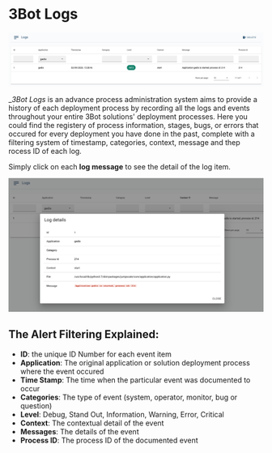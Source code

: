 # 3Bot Logs

![](./img/logs.png)


__3Bot Logs_ is an advance process administration system aims to provide a history of each deployment process by recording all the logs and events throughout your entire 3Bot solutions' deployment processes. Here you could find the registery of process information, stages, bugs, or errors that occured for every deployment you have done in the past, complete with a filtering system of timestamp, categories, context, message and thep rocess ID of each log.

Simply click on each __log message__ to see the detail of the log item.

![](./img/logs_details.png)

## The Alert Filtering Explained:

- __ID__: the unique ID Number for each event item
- __Application__: The original application or solution deployment process where the event occured
- __Time Stamp__: The time when the particular event was documented to occur
- __Categories__: The type of event (system, operator, monitor, bug or question)
- __Level__: Debug, Stand Out, Information, Warning, Error, Critical
- __Context__: The contextual detail of the event
- __Messages__: The details of the event
- __Process ID__: The process ID of the documented event